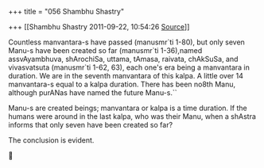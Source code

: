 +++
title = "056 Shambhu Shastry"

+++
[[Shambhu Shastry	2011-09-22, 10:54:26 [Source](https://groups.google.com/g/samskrita/c/DnABtLXxkRA)]]



Countless manvantara-s have passed (manusmr\`ti 1-80), but only seven Manu-s have been created so far (manusmr\`ti 1-36),named assvAyambhuva, shArochiSa, uttama, tAmasa, raivata, chAkSuSa, and vivasvatsuta (manusmr\`ti 1-62, 63), each one's era being a manvantara in duration. We are in the seventh manvantara of this kalpa. A little over 14 manvantara-s equal to a kalpa duration. There has been no8th Manu, although purANas have named the future Manu-s.``



Manu-s are created beings; manvantara or kalpa is a time duration. If the humans were around in the last kalpa, who was their Manu, when a shAstra informs that only seven have been created so far?



The conclusion is evident.



